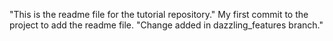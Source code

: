 "This is the readme file for the tutorial repository."
My first commit to the project to add the readme file.
"Change added in dazzling_features branch."
